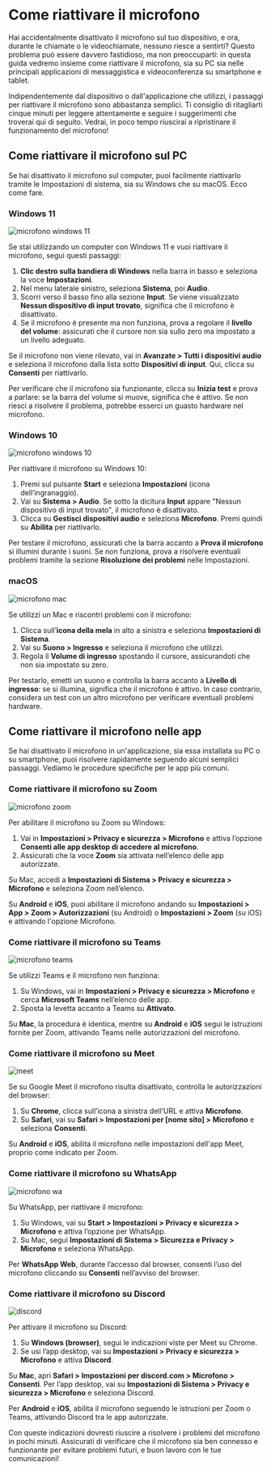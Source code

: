 # Come riattivare il microfono

Hai accidentalmente disattivato il microfono sul tuo dispositivo, e ora, durante le chiamate o le videochiamate, nessuno riesce a sentirti? Questo problema può essere davvero fastidioso, ma non preoccuparti: in questa guida vedremo insieme come riattivare il microfono, sia su PC sia nelle principali applicazioni di messaggistica e videoconferenza su smartphone e tablet.

Indipendentemente dal dispositivo o dall'applicazione che utilizzi, i passaggi per riattivare il microfono sono abbastanza semplici. Ti consiglio di ritagliarti cinque minuti per leggere attentamente e seguire i suggerimenti che troverai qui di seguito. Vedrai, in poco tempo riuscirai a ripristinare il funzionamento del microfono!

## Come riattivare il microfono sul PC

Se hai disattivato il microfono sul computer, puoi facilmente riattivarlo tramite le Impostazioni di sistema, sia su Windows che su macOS. Ecco come fare.

### Windows 11

![microfono windows 11](https://www.impresaitalia.info/articoli/static/guide-img/ac0f7e82.jpg)

Se stai utilizzando un computer con Windows 11 e vuoi riattivare il microfono, segui questi passaggi:

1. **Clic destro sulla bandiera di Windows** nella barra in basso e seleziona la voce **Impostazioni**.
2. Nel menu laterale sinistro, seleziona **Sistema**, poi **Audio**.
3. Scorri verso il basso fino alla sezione **Input**. Se viene visualizzato **Nessun dispositivo di input trovato**, significa che il microfono è disattivato.
4. Se il microfono è presente ma non funziona, prova a regolare il **livello del volume**: assicurati che il cursore non sia sullo zero ma impostato a un livello adeguato.

Se il microfono non viene rilevato, vai in **Avanzate > Tutti i dispositivi audio** e seleziona il microfono dalla lista sotto **Dispositivi di input**. Qui, clicca su **Consenti** per riattivarlo.

Per verificare che il microfono sia funzionante, clicca su **Inizia test** e prova a parlare: se la barra del volume si muove, significa che è attivo. Se non riesci a risolvere il problema, potrebbe esserci un guasto hardware nel microfono.

### Windows 10

![microfono windows 10](https://www.impresaitalia.info/articoli/static/guide-img/28b6e101.jpg)

Per riattivare il microfono su Windows 10:

1. Premi sul pulsante **Start** e seleziona **Impostazioni** (icona dell’ingranaggio).
2. Vai su **Sistema > Audio**. Se sotto la dicitura **Input** appare "Nessun dispositivo di input trovato", il microfono è disattivato.
3. Clicca su **Gestisci dispositivi audio** e seleziona **Microfono**. Premi quindi su **Abilita** per riattivarlo.

Per testare il microfono, assicurati che la barra accanto a **Prova il microfono** si illumini durante i suoni. Se non funziona, prova a risolvere eventuali problemi tramite la sezione **Risoluzione dei problemi** nelle Impostazioni.

### macOS

![microfono mac](https://www.impresaitalia.info/articoli/static/guide-img/eebec5f1.jpg)

Se utilizzi un Mac e riscontri problemi con il microfono:

1. Clicca sull’**icona della mela** in alto a sinistra e seleziona **Impostazioni di Sistema**.
2. Vai su **Suono > Ingresso** e seleziona il microfono che utilizzi.
3. Regola il **Volume di ingresso** spostando il cursore, assicurandoti che non sia impostato su zero.

Per testarlo, emetti un suono e controlla la barra accanto a **Livello di ingresso**: se si illumina, significa che il microfono è attivo. In caso contrario, considera un test con un altro microfono per verificare eventuali problemi hardware.

## Come riattivare il microfono nelle app

Se hai disattivato il microfono in un'applicazione, sia essa installata su PC o su smartphone, puoi risolvere rapidamente seguendo alcuni semplici passaggi. Vediamo le procedure specifiche per le app più comuni.

### Come riattivare il microfono su Zoom

![microfono zoom](https://www.impresaitalia.info/articoli/static/guide-img/71f114c8.jpg)

Per abilitare il microfono su Zoom su Windows:

1. Vai in **Impostazioni > Privacy e sicurezza > Microfono** e attiva l’opzione **Consenti alle app desktop di accedere al microfono**.
2. Assicurati che la voce **Zoom** sia attivata nell’elenco delle app autorizzate.

Su Mac, accedi a **Impostazioni di Sistema > Privacy e sicurezza > Microfono** e seleziona Zoom nell’elenco.

Su **Android** e **iOS**, puoi abilitare il microfono andando su **Impostazioni > App > Zoom > Autorizzazioni** (su Android) o **Impostazioni > Zoom** (su iOS) e attivando l'opzione Microfono.

### Come riattivare il microfono su Teams

![microfono teams](https://www.impresaitalia.info/articoli/static/guide-img/4f6d0f10.jpg)

Se utilizzi Teams e il microfono non funziona:

1. Su Windows, vai in **Impostazioni > Privacy e sicurezza > Microfono** e cerca **Microsoft Teams** nell’elenco delle app.
2. Sposta la levetta accanto a Teams su **Attivato**.

Su **Mac**, la procedura è identica, mentre su **Android** e **iOS** segui le istruzioni fornite per Zoom, attivando Teams nelle autorizzazioni del microfono.

### Come riattivare il microfono su Meet

![meet](https://www.impresaitalia.info/articoli/static/guide-img/77302c7c.jpg)

Se su Google Meet il microfono risulta disattivato, controlla le autorizzazioni del browser:

1. Su **Chrome**, clicca sull’icona a sinistra dell’URL e attiva **Microfono**.
2. Su **Safari**, vai su **Safari > Impostazioni per [nome sito] > Microfono** e seleziona **Consenti**.

Su **Android** e **iOS**, abilita il microfono nelle impostazioni dell'app Meet, proprio come indicato per Zoom.

### Come riattivare il microfono su WhatsApp

![microfono wa](https://www.impresaitalia.info/articoli/static/guide-img/760164cf.jpg)

Su WhatsApp, per riattivare il microfono:

1. Su Windows, vai su **Start > Impostazioni > Privacy e sicurezza > Microfono** e attiva l’opzione per WhatsApp.
2. Su Mac, segui **Impostazioni di Sistema > Sicurezza e Privacy > Microfono** e seleziona WhatsApp.

Per **WhatsApp Web**, durante l’accesso dal browser, consenti l’uso del microfono cliccando su **Consenti** nell’avviso del browser.

### Come riattivare il microfono su Discord

![discord](https://www.impresaitalia.info/articoli/static/guide-img/dd19d17b.jpg)

Per attivare il microfono su Discord:

1. Su **Windows (browser)**, segui le indicazioni viste per Meet su Chrome.
2. Se usi l’app desktop, vai su **Impostazioni > Privacy e sicurezza > Microfono** e attiva **Discord**.

Su **Mac**, apri **Safari > Impostazioni per discord.com > Microfono > Consenti**. Per l’app desktop, vai su **Impostazioni di Sistema > Privacy e sicurezza > Microfono** e seleziona Discord.

Per **Android** e **iOS**, abilita il microfono seguendo le istruzioni per Zoom o Teams, attivando Discord tra le app autorizzate.

Con queste indicazioni dovresti riuscire a risolvere i problemi del microfono in pochi minuti. Assicurati di verificare che il microfono sia ben connesso e funzionante per evitare problemi futuri, e buon lavoro con le tue comunicazioni!
